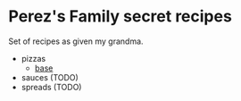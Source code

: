 # Perez's Family secret recipes

Set of recipes as given my grandma.

- pizzas 
  - [base](./pizzas/base.md)
- sauces (TODO)
- spreads (TODO)

